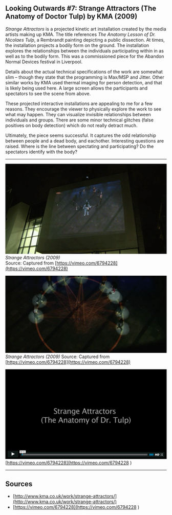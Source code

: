 ## Looking Outwards #7: Strange Attractors (The Anatomy of Doctor Tulp) by KMA (2009)

*Strange Attractors* is a projected kinetic art installation created by the media artists making up KMA. The title references *The Anatomy Lesson of Dr. Nicolaes Tulp*, a Rembrandt painting depicting a public dissection. At times, the installation projects a bodily form on the ground. The installation explores the relationships between the individuals participating within in as well as to the bodily form. This was a commissioned piece for the Abandon Normal Devices festival in Liverpool.

Details about the actual technical specifications of the work are somewhat slim – though they state that the programming is Max/MSP and Jitter. Other similar works by KMA used thermal imaging for person detection, and that is likely being used here. A large screen allows the participants and spectators to see the scene from above.

These projected interactive installations are appealing to me for a few reasons. They encourage the viewer to physically explore the work to see what may happen. They can visualize invisible relationships between individuals and groups. There are some minor technical glitches (false positives on body detection) which do not really detract much. 

Ultimately, the piece seems successful. It captures the odd relationship between people and a dead body, and eachother. Interesting questions are raised. Where is the line between spectating and participating? Do the spectators identify with the body?

---
![alt](./media/lookingoutwards/7-2.gif)  
*Strange Attractors (2009)*   
Source: Captured from [https://vimeo.com/6794228](https://vimeo.com/6794228)

![alt](./media/lookingoutwards/7-3.gif)  
*Strange Attractors (2009)* 
Source: Captured from [https://vimeo.com/6794228](https://vimeo.com/6794228)


[![alt](./media/lookingoutwards/7-1.png)](https://vimeo.com/6794228)  
[https://vimeo.com/6794228](https://vimeo.com/6794228
)

---

## Sources 
- [http://www.kma.co.uk/work/strange-attractors/](http://www.kma.co.uk/work/strange-attractors/)
- [https://vimeo.com/6794228](https://vimeo.com/6794228
)


